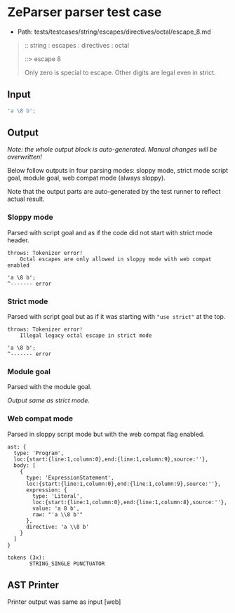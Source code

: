 # ZeParser parser test case

- Path: tests/testcases/string/escapes/directives/octal/escape_8.md

> :: string : escapes : directives : octal
>
> ::> escape 8
>
> Only zero is special to escape. Other digits are legal even in strict.

## Input

`````js
'a \8 b';
`````

## Output

_Note: the whole output block is auto-generated. Manual changes will be overwritten!_

Below follow outputs in four parsing modes: sloppy mode, strict mode script goal, module goal, web compat mode (always sloppy).

Note that the output parts are auto-generated by the test runner to reflect actual result.

### Sloppy mode

Parsed with script goal and as if the code did not start with strict mode header.

`````
throws: Tokenizer error!
    Octal escapes are only allowed in sloppy mode with web compat enabled

'a \8 b';
^------- error
`````

### Strict mode

Parsed with script goal but as if it was starting with `"use strict"` at the top.

`````
throws: Tokenizer error!
    Illegal legacy octal escape in strict mode

'a \8 b';
^------- error
`````


### Module goal

Parsed with the module goal.

_Output same as strict mode._

### Web compat mode

Parsed in sloppy script mode but with the web compat flag enabled.

`````
ast: {
  type: 'Program',
  loc:{start:{line:1,column:0},end:{line:1,column:9},source:''},
  body: [
    {
      type: 'ExpressionStatement',
      loc:{start:{line:1,column:0},end:{line:1,column:9},source:''},
      expression: {
        type: 'Literal',
        loc:{start:{line:1,column:0},end:{line:1,column:8},source:''},
        value: 'a 8 b',
        raw: "'a \\8 b'"
      },
      directive: 'a \\8 b'
    }
  ]
}

tokens (3x):
       STRING_SINGLE PUNCTUATOR
`````


## AST Printer

Printer output was same as input [web]